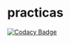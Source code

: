 # practicas

[![Codacy Badge](https://app.codacy.com/project/badge/Grade/45b2e3041ac54b1d91322b58a6e53c27)](https://www.codacy.com/gh/ivanjtm/practicas/dashboard?utm_source=github.com&amp;utm_medium=referral&amp;utm_content=ivanjtm/practicas&amp;utm_campaign=Badge_Grade)

